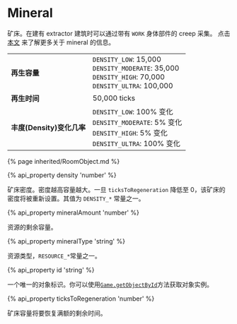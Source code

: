 # Mineral

矿床。在建有 extractor 建筑时可以通过带有 `WORK` 身体部件的 creep 采集。
点击 [本文](/resources.html) 来了解更多关于 mineral 的信息。

<table class="table gameplay-info">
    <tbody>
    <tr>
        <td><strong>再生容量</strong></td>
        <td><code>DENSITY_LOW</code>: 15,000 <br /> <code>DENSITY_MODERATE</code>: 35,000<br /> <code>DENSITY_HIGH</code>: 70,000 <br /> <code>DENSITY_ULTRA</code>: 100,000</td>
    </tr>
    <tr>
        <td><strong>再生时间</strong></td>
        <td>50,000 ticks</td>
    </tr>
    <tr>
        <td><strong>丰度(Density)变化几率</strong></td>
        <td><code>DENSITY_LOW</code>: 100% 变化<br /> <code>DENSITY_MODERATE</code>: 5% 变化<br /> <code>DENSITY_HIGH</code>: 5% 变化<br /> <code>DENSITY_ULTRA</code>: 100% 变化</td>
    </tr>
    </tbody>
</table>

{% page inherited/RoomObject.md %} 

{% api_property density 'number' %}



矿床密度。密度越高容量越大。一旦 <code>ticksToRegeneration</code> 降低至 0，该矿床的密度将被重新设置。其值为 <code>DENSITY_*</code> 常量之一。



{% api_property mineralAmount 'number' %}



资源的剩余容量。



{% api_property mineralType 'string' %}



资源类型，<code>RESOURCE_*</code>常量之一。



{% api_property id 'string' %}



一个唯一的对象标识。你可以使用<a href="#Game.getObjectById"><code>Game.getObjectById</code></a>方法获取对象实例。



{% api_property ticksToRegeneration 'number' %}



矿床容量将要恢复满额的剩余时间。


